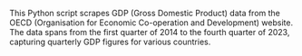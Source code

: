 This Python script scrapes GDP (Gross Domestic Product) data from the OECD (Organisation for Economic Co-operation and Development) website. The data spans from the first quarter of 2014 to the fourth quarter of 2023, capturing quarterly GDP figures for various countries.